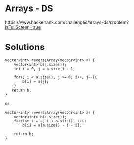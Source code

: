# Arrays - DS

https://www.hackerrank.com/challenges/arrays-ds/problem?isFullScreen=true

# Solutions

```
vector<int> reverseArray(vector<int> a) {
    vector<int> b(a.size());
    int i = 0, j = a.size() - 1;
   
    for(; i < a.size(), j >= 0; i++, j--){
        b[i] = a[j]; 
    } 
   return b;
}
```

or

```
vector<int> reverseArray(vector<int> a) {
    vector<int> b(a.size());
    for(int i = 0; i < a.size(); ++i)
        b[i] = a[a.size() - 1 - i];
        
    return b;
}
```